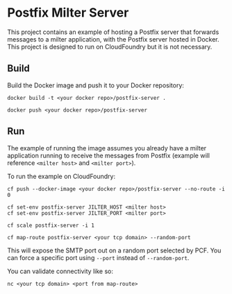 # Postfix Milter Server

This project contains an example of hosting a Postfix server that forwards messages to a milter application, with the Postfix server hosted in Docker. This project is designed to run on CloudFoundry but it is not necessary.

## Build

Build the Docker image and push it to your Docker repository:

```
docker build -t <your docker repo>/postfix-server .

docker push <your docker repo>/postfix-server
```

## Run

The example of running the image assumes you already have a milter application running to receive the messages from Postfix (example will reference `<milter host>` and `<milter port>`).

To run the example on CloudFoundry:

```
cf push --docker-image <your docker repo>/postfix-server --no-route -i 0

cf set-env postfix-server JILTER_HOST <milter host>
cf set-env postfix-server JILTER_PORT <milter port>

cf scale postfix-server -i 1

cf map-route postfix-server <your tcp domain> --random-port
```

This will expose the SMTP port out on a random port selected by PCF. You can force a specific port using `--port` instead of `--random-port`.

You can validate connectivity like so:

```
nc <your tcp domain> <port from map-route>
```